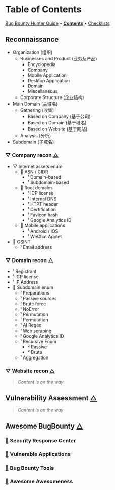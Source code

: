 # Table of Contents

[Bug Bounty Hunter Guide](https://app.gitbook.com/o/EOc6S49gNX0wky8nj5si/s/dIwZJMkFd4Zza9vjuuJ7/) • [**Contents**](table-of-contents.md) • [Checklists](pentest-checklists.md)

## Reconnaissance

* Organization (组织)
  * Businesses and Product (业务及产品)
    * Encyclopedia
    * Company
    * Mobile Application
    * Desktop Application
    * Domain
    * Miscellaneous
  * Corporate Structure (企业结构)
* Main Domain (主域名)
  * Gathering (收集)
    * Based on Company (基于公司)
    * Based on Domain (基于域名)
    * &#x20;Based on Website (基于网站)
  * Analysis (分析)
* Subdomain (子域名)

### ▽ Company recon [△](table-of-contents.md#reconnaissance)

* ▽ Internet assets enum
  * 📄 ASN / CIDR
    * ¹ Domain-based
    * ¹ Subdomain-based
  * 📄 Root domains
    * ¹ ICP license
    * ¹ Internal DNS
    * ¹ HTPT header
    * ¹ Certification
    * ¹ Favicon hash
    * ¹ Google Analytics ID
  * 📄 Mobile applications
    * ¹ Android / iOS
    * ¹ WeChat Applet
* 📄 OSINT
  * ¹  Email address

### ▽ Domain recon [△](table-of-contents.md#reconnaissance)

* ¹ Registrant
* ¹ ICP license
* ¹ IP Address
* 📄 Subdomain  enum
  * ¹ Preparations
  * ¹ Passive sources
  * ¹ Brute force
  * ¹ NoError
  * ¹  Permutation
  * ¹  Permutation
  * ¹  AI Regex
  * ¹  Web scraping
  * ¹  Google Analytics ID
  * ¹ Recursive Enum
    * ² Passive
    * ² Brute
  * ¹ Aggregation

### ▽ Website recon [△](table-of-contents.md#reconnaissance)

> _Content is on the way_

## Vulnerability Assessment [△](table-of-contents.md#reconnaissance)

> _Content is on the way_

## Awesome BugBounty [△](table-of-contents.md#reconnaissance)

### [📄](../awesome/src.md) Security Response Center

### [📄](../awesome/playground.md) Vulnerable Applications

### [📄](../awesome/bug-bounty-tools.md) Bug Bounty Tools

### [📄](../awesome/awesome-awesomeness.md) Awesome Awesomeness

